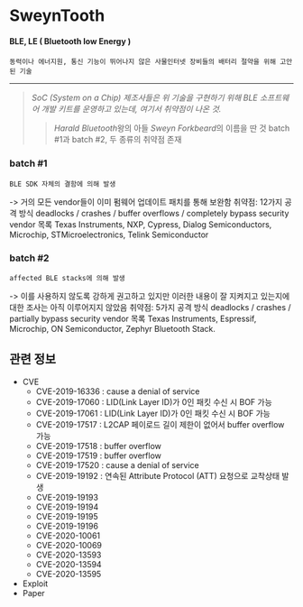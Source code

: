 # SweynTooth
#### BLE, LE ( Bluetooth low Energy )

	동력이나 에너지원, 통신 기능이 뛰어나지 않은 사물인터넷 장비들의 배터리 절약을 위해 고안된 기술

***
> *SoC (System on a Chip) 제조사들은 위 기술을 구현하기 위해 BLE 소프트웨어 개발 키트를 운영하고 있는데, 여기서 취약점이 나온 것.*
>	> *Harald Bluetooth*왕의 아들 *Sweyn Forkbeard*의 이름을 딴 것
>	> batch #1과 batch #2, 두 종류의 취약점 존재
### batch #1

	BLE SDK 자체의 결함에 의해 발생 
-> 거의 모든 vendor들이 이미 펌웨어 업데이트 패치를 통해 보완함
취약점: 12가지
공격 방식
deadlocks / crashes / buffer overflows / completely bypass security
vendor 목록
Texas Instruments, NXP, Cypress, Dialog Semiconductors, Microchip, STMicroelectronics, Telink Semiconductor

### batch #2

	affected BLE stacks에 의해 발생 
-> 이를 사용하지 않도록 강하게 권고하고 있지만 이러한 내용이 잘 지켜지고 있는지에 대한 조사는 아직 이루어지지 않았음
취약점: 5가지 
공격 방식
deadlocks / crashes / partially bypass security
vendor 목록
Texas Instruments, Espressif, Microchip, ON Semiconductor, 
Zephyr Bluetooth Stack.

## 관련 정보
- CVE
    - CVE-2019-16336 : cause a denial of service
    - CVE-2019-17060 : LID(Link Layer ID)가 0인 패킷 수신 시 BOF 가능
    - CVE-2019-17061 : LID(Link Layer ID)가 0인 패킷 수신 시 BOF 가능
    - CVE-2019-17517 : L2CAP 페이로드 길이 제한이 없어서 buffer overflow 가능
    - CVE-2019-17518 : buffer overflow
    - CVE-2019-17519 : buffer overflow
    - CVE-2019-17520 : cause a denial of service
    - CVE-2019-19192 : 연속된 Attribute Protocol (ATT) 요청으로 교착상태 발생
    - CVE-2019-19193
    - CVE-2019-19194
    - CVE-2019-19195
    - CVE-2019-19196
    - CVE-2020-10061
    - CVE-2020-10069
    - CVE-2020-13593
    - CVE-2020-13594
    - CVE-2020-13595
- Exploit
- Paper